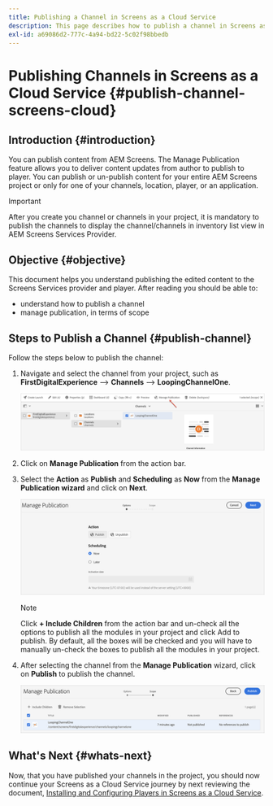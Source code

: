 ```yaml
---
title: Publishing a Channel in Screens as a Cloud Service
description: This page describes how to publish a channel in Screens as a Cloud Service.
exl-id: a69086d2-777c-4a94-bd22-5c02f98bbedb
---
```

# Publishing Channels in Screens as a Cloud Service {#publish-channel-screens-cloud}

## Introduction {#introduction}

You can publish content from AEM Screens. The Manage Publication feature allows you to deliver content updates from author to publish to player. You can publish or un-publish content for your entire AEM Screens project or only for one of your channels, location, player, or an application.

>[!IMPORTANT]
>After you create you channel or channels in your project, it is mandatory to publish the channels to display the channel/channels in inventory list view in AEM Screens Services Provider.

## Objective {#objective}

This document helps you understand publishing the edited content to the Screens Services provider and player. After reading you should be able to:

* understand how to publish a channel
* manage publication, in terms of scope

## Steps to Publish a Channel {#publish-channel}

Follow the steps below to publish the channel:

1. Navigate and select the channel from your project, such as **FirstDigitalExperience** --> **Channels** --> **LoopingChannelOne**.

   ![](/help/screens-cloud/assets/create-content/managepub-1.png)

1. Click on **Manage Publication** from the action bar.

1. Select the **Action** as **Publish** and **Scheduling** as **Now** from the **Manage Publication wizard** and click on **Next**.

    ![](/help/screens-cloud/assets/create-content/managepub-2.png)

    >[!NOTE]
    >Click **+ Include Children** from the action bar and un-check all the options to publish all the modules in your project and click Add to publish. By default, all the boxes will be checked and you will have to manually un-check the boxes to publish all the modules in your project.

1. After selecting the channel from the **Manage Publication** wizard, click on **Publish** to publish the channel.

   ![](/help/screens-cloud/assets/create-content/managepub-3.png)


## What's Next {#whats-next}

Now, that you have published your channels in the project, you should now continue your Screens as a Cloud Service journey by next reviewing the document, [Installing and Configuring Players in Screens as a Cloud Service](/help/screens-cloud/managing-players-registration/installing-screens-cloud-player.md).
